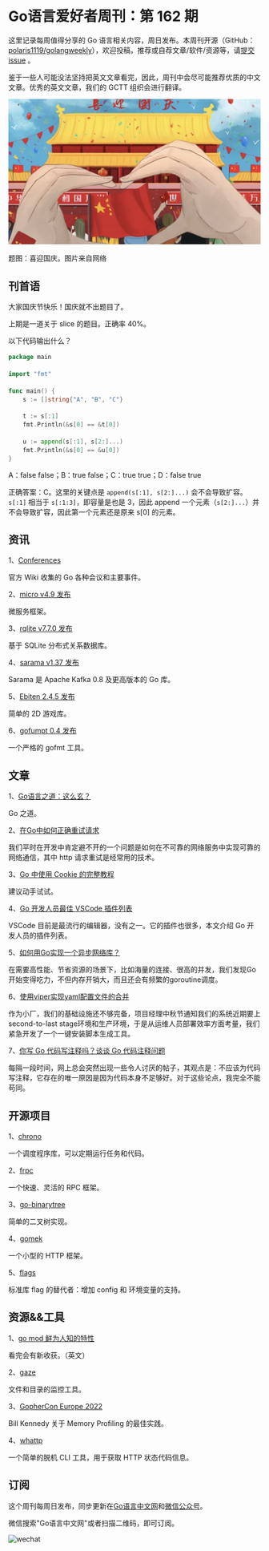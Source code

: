 # Go语言爱好者周刊：第 162 期

这里记录每周值得分享的 Go 语言相关内容，周日发布。本周刊开源（GitHub：[polaris1119/golangweekly](https://github.com/polaris1119/golangweekly)），欢迎投稿，推荐或自荐文章/软件/资源等，请[提交 issue](https://github.com/polaris1119/golangweekly/issues) 。

鉴于一些人可能没法坚持把英文文章看完，因此，周刊中会尽可能推荐优质的中文文章。优秀的英文文章，我们的 GCTT 组织会进行翻译。

![](imgs/issue162/cover.png)

题图：喜迎国庆。图片来自网络

## 刊首语

大家国庆节快乐！国庆就不出题目了。

上期是一道关于 slice 的题目。正确率 40%。

以下代码输出什么？

```go
package main

import "fmt"

func main() {
    s := []string{"A", "B", "C"}

    t := s[:1]
    fmt.Println(&s[0] == &t[0])

    u := append(s[:1], s[2:]...)
    fmt.Println(&s[0] == &u[0])
}
```

A：false false；B：true false；C：true true；D：false true

正确答案：C。这里的关键点是 `append(s[:1], s[2:]...)` 会不会导致扩容。`s[:1]` 相当于 `s[:1:3]`，即容量是也是 3，因此 append 一个元素（`s[2:]...`）并不会导致扩容，因此第一个元素还是原来 s[0] 的元素。

## 资讯

1、[Conferences](https://github.com/golang/go/wiki/Conferences)

官方 Wiki 收集的 Go 各种会议和主要事件。

2、[micro v4.9 发布](https://github.com/go-micro/go-micro)

微服务框架。

3、[rqlite v7.7.0 发布](https://github.com/rqlite/rqlite)

基于 SQLite 分布式关系数据库。

4、[sarama v1.37 发布](https://github.com/Shopify/sarama)

Sarama 是 Apache Kafka 0.8 及更高版本的 Go 库。

5、[Ebiten 2.4.5 发布](https://github.com/hajimehoshi/ebiten)

简单的 2D 游戏库。

6、[gofumpt 0.4 发布](https://github.com/mvdan/gofumpt)

一个严格的 gofmt 工具。

## 文章

1、[Go语言之道：这么玄？](https://mp.weixin.qq.com/s/jAkSB6JvUmC9uS7bqtKV-g)

Go 之道。

2、[在Go中如何正确重试请求](https://mp.weixin.qq.com/s/XRjqEtcfCmvcgNpwhd93gg)

我们平时在开发中肯定避不开的一个问题是如何在不可靠的网络服务中实现可靠的网络通信，其中 http 请求重试是经常用的技术。

3、[Go 中使用 Cookie 的完整教程](https://www.alexedwards.net/blog/working-with-cookies-in-go)

建议动手试试。

4、[Go 开发人员最佳 VSCode 插件列表](https://mp.weixin.qq.com/s/o52N_rajZFKXciP712rHiw)

VSCode 目前是最流行的编辑器，没有之一。它的插件也很多，本文介绍 Go 开发人员的插件列表。

5、[如何用Go实现一个异步网络库？](https://mp.weixin.qq.com/s/_kVaNDxJzlIIqsmVU-kSGQ)

在需要高性能、节省资源的场景下，比如海量的连接、很高的并发，我们发现Go开始变得吃力，不但内存开销大，而且还会有频繁的goroutine调度。

6、[使用viper实现yaml配置文件的合并](https://mp.weixin.qq.com/s/JlmAeqLw7sW4F8Rkk5cpQQ)

作为小厂，我们的基础设施还不够完备，项目经理中秋节通知我们的系统近期要上second-to-last stage环境和生产环境，于是从运维人员部署效率方面考量，我们紧急开发了一个一键安装脚本生成工具。

7、[你写 Go 代码写注释吗？谈谈 Go 代码注释问题](https://mp.weixin.qq.com/s/5ZDzcGqenAvtOeSU-baV9A)

每隔一段时间，网上总会突然出现一些令人讨厌的帖子，其观点是：不应该为代码写注释，它存在的唯一原因是因为代码本身不足够好。对于这些论点，我完全不能苟同。

## 开源项目

1、[chrono](https://github.com/procyon-projects/chrono)

一个调度程序库，可以定期运行任务和代码。

2、[frpc](https://frpc.io/introduction)

一个快速、灵活的 RPC 框架。

3、[go-binarytree](https://github.com/dnaeon/go-binarytree)

简单的二叉树实现。

4、[gomek](https://github.com/joegasewicz/gomek)

一个小型的 HTTP 框架。

5、[flags](https://github.com/aneshas/flags)

标准库 flag 的替代者：增加 config 和 环境变量的支持。

## 资源&&工具

1、[go mod 鲜为人知的特性](https://verdverm.com/go-mods/)

看完会有新收获。（英文）

2、[gaze](https://github.com/wtetsu/gaze)

文件和目录的监控工具。

3、[GopherCon Europe 2022](https://www.youtube.com/watch?v=6qAfkJGWsns&t=180s)

Bill Kennedy 关于 Memory Profiling 的最佳实践。

4、[whattp](https://github.com/valxntine/whattp)

一个简单的脱机 CLI 工具，用于获取 HTTP 状态代码信息。

## 订阅

这个周刊每周日发布，同步更新在[Go语言中文网](https://studygolang.com/go/weekly)和[微信公众号](https://weixin.sogou.com/weixin?query=Go%E8%AF%AD%E8%A8%80%E4%B8%AD%E6%96%87%E7%BD%91)。

微信搜索"Go语言中文网"或者扫描二维码，即可订阅。

![wechat](imgs/wechat.png)